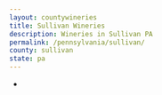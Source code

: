 ```yaml
---
layout: countywineries
title: Sullivan Wineries
description: Wineries in Sullivan PA
permalink: /pennsylvania/sullivan/
county: sullivan
state: pa
---
```

-
